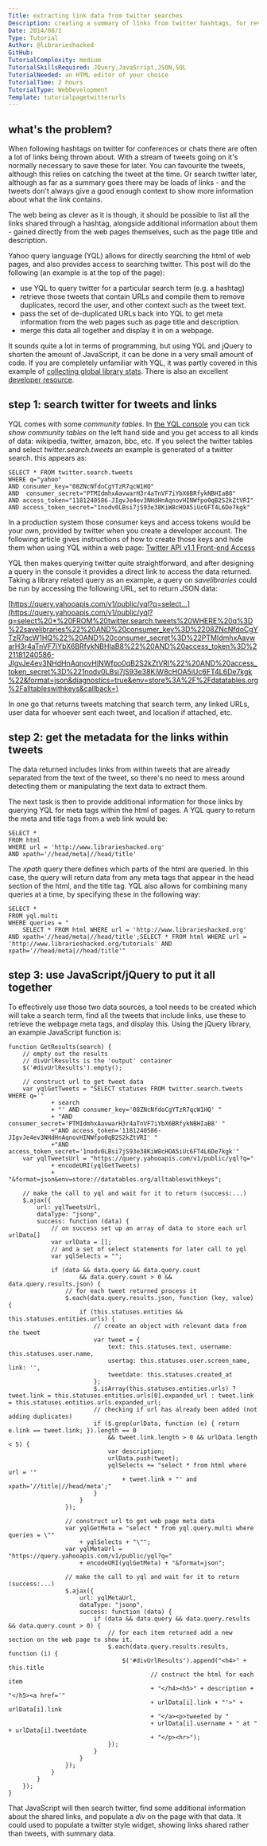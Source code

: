 ```yaml
---
Title: extracting link data from twitter searches
Description: creating a summary of links from twitter hashtags, for revisiting later.
Date: 2014/08/1
Type: Tutorial
Author: @librarieshacked
GitHub: 
TutorialComplexity: medium
TutorialSkillsRequired: JQuery,JavaScript,JSON,SQL
TutorialNeeded: an HTML editor of your choice
TutorialTime: 2 hours
TutorialType: WebDevelopment
Template: tutorialpagetwitterurls
---
```


## what's the problem?

When following hashtags on twitter for conferences or chats there are often a lot of links being thrown about.  With a stream of tweets going on it's normally necessary to save these for later.  You can favourite the tweets, although this relies on catching the tweet at the time.  Or search twitter later, although as far as a summary goes there may be loads of links - and the tweets don't always give a good enough context to show more information about what the link contains.

The web being as clever as it is though, it should be possible to list all the links shared through a hashtag, alongside additional information about them - gained directly from the web pages themselves, such as the page title and description.

Yahoo query language (YQL) allows for directly searching the html of web pages, and also provides access to searching twitter.  This post will do the following (an example is at the top of the page):

- use YQL to query twitter for a particular search term (e.g. a hashtag)
- retrieve those tweets that contain URLs and compile them to remove duplicates, record the user, and other context such as the tweet text.
- pass the set of de-duplicated URLs back into YQL to get meta information from the web pages such as page title and description.
- merge this data all together and display it in on a webpage.

It sounds quite a lot in terms of programming, but using YQL and jQuery to shorten the amount of JavaScript, it can be done in a very small amount of code.  If you are completely unfamiliar with YQL, it was partly covered in this example of [collecting global library stats](http://www.librarieshacked.org/tutorials/yqlstats).  There is also an excellent [developer resource](https://developer.yahoo.com/yql/).

## step 1: search twitter for tweets and links

YQL comes with some *community tables*.  In [the YQL console](https://developer.yahoo.com/yql/console/) you can tick *show community tables* on the left hand side and you get access to all kinds of data: wikipedia, twitter, amazon, bbc, etc.  If you select the twitter tables and select *twitter.search.tweets* an example is generated of a twitter search. this appears as:

<pre class="prettyprint linenums">
<code>SELECT * FROM twitter.search.tweets 
WHERE q="yahoo" 
AND consumer_key="08ZNcNfdoCgYTzR7qcW1HQ" 
AND  consumer_secret="PTMIdmhxAavwarH3r4aTnVF7iYbX6BRfykNBHIaB8"
AND access_token="1181240586-JIgvJe4ev3NHdHnAqnovHINWfpo0qB2S2kZtVRI" 
AND access_token_secret="1nodv0LBsi7jS93e38KiW8cHOA5iUc6FT4L6De7kgk"</code>
</pre>

In a production system those consumer keys and access tokens would be your own, provided by twitter when you create a developer account.  The following article gives instructions of how to create those keys and hide them when using YQL within a web page: [Twitter API v1.1 Front-end Access](http://stevezeidner.com/twitter-api-v1-1-front-end-access-with-yql/)

YQL then makes querying twitter quite straightforward, and after designing a query in the console it provides a direct link to access the data returned.  Taking a library related query as an example, a query on *savelibraries* could be run by accessing the following URL, set to return JSON data:

[https://query.yahooapis.com/v1/public/yql?q=select...](https://query.yahooapis.com/v1/public/yql?q=select%20*%20FROM%20twitter.search.tweets%20WHERE%20q%3D%22savelibraries%22%20AND%20consumer_key%3D%2208ZNcNfdoCgYTzR7qcW1HQ%22%20AND%20consumer_secret%3D%22PTMIdmhxAavwarH3r4aTnVF7iYbX6BRfykNBHIaB8%22%20AND%20access_token%3D%221181240586-JIgvJe4ev3NHdHnAqnovHINWfpo0qB2S2kZtVRI%22%20AND%20access_token_secret%3D%221nodv0LBsi7jS93e38KiW8cHOA5iUc6FT4L6De7kgk%22&format=json&diagnostics=true&env=store%3A%2F%2Fdatatables.org%2Falltableswithkeys&callback=)

In one go that returns tweets matching that search term, any linked URLs, user data for whoever sent each tweet, and location if attached, etc.

## step 2: get the metadata for the links within tweets
The data returned includes links from within tweets that are already separated from the text of the tweet, so there's no need to mess around detecting them or manipulating the text data to extract them.

The next task is then to provide additional information for those links by querying YQL for meta tags within the html of pages.  A YQL query to return the meta and title tags from a web link would be:

<pre class="prettyprint linenums">
<code>SELECT *
FROM html
WHERE url = 'http://www.librarieshacked.org'
AND xpath='//head/meta|//head/title'</code>
</pre>

The *xpath* query there defines which parts of the html are queried.  In this case, the query will return data from any meta tags that appear in the head section of the html, and the title tag.  YQL also allows for combining many queries at a time, by specifying these in the following way:

<pre class="prettyprint linenums">
<code>SELECT *
FROM yql.multi
WHERE queries = "
    SELECT * FROM html WHERE url = 'http://www.librarieshacked.org' AND xpath='//head/meta|//head/title';SELECT * FROM html WHERE url = 'http://www.librarieshacked.org/tutorials' AND xpath='//head/meta|//head/title'"</code>
</pre>

## step 3: use JavaScript/jQuery to put it all together
To effectively use those two data sources, a tool needs to be created which will take a search term, find all the tweets that include links, use these to retrieve the webpage meta tags, and display this. Using the jQuery library, an example JavaScript function is:

<pre class="prettyprint linenums">
<code>function GetResults(search) {
    // empty out the results
    // divUrlResults is the 'output' container
    $('#divUrlResults').empty();

    // construct url to get tweet data
    var yqlGetTweets = "SELECT statuses FROM twitter.search.tweets WHERE q='"
            + search
            + "' AND consumer_key='08ZNcNfdoCgYTzR7qcW1HQ' "
            + "AND consumer_secret='PTMIdmhxAavwarH3r4aTnVF7iYbX6BRfykNBHIaB8' "
            +"AND access_token='1181240586-JIgvJe4ev3NHdHnAqnovHINWfpo0qB2S2kZtVRI' "
            +"AND access_token_secret='1nodv0LBsi7jS93e38KiW8cHOA5iUc6FT4L6De7kgk'"
    var yqlTweetsUrl = "https://query.yahooapis.com/v1/public/yql?q="
            + encodeURI(yqlGetTweets)
            + "&format=json&env=store://datatables.org/alltableswithkeys";

    // make the call to yql and wait for it to return (success:...)
    $.ajax({
        url: yqlTweetsUrl,
        dataType: "jsonp",
        success: function (data) {
            // on success set up an array of data to store each url urlData[]
            var urlData = [];
            // and a set of select statements for later call to yql
            var yqlSelects = "";

            if (data && data.query && data.query.count
                    && data.query.count > 0 && data.query.results.json) {
                // for each tweet returned process it
                $.each(data.query.results.json, function (key, value) {
                    if (this.statuses.entities && this.statuses.entities.urls) {
                        // create an object with relevant data from the tweet
                        var tweet = {
                            text: this.statuses.text, username: this.statuses.user.name,
                            usertag: this.statuses.user.screen_name, link: '',
                            tweetdate: this.statuses.created_at
                        };
                        $.isArray(this.statuses.entities.urls) ? tweet.link = this.statuses.entities.urls[0].expanded_url : tweet.link = this.statuses.entities.urls.expanded_url;
                        // checking if url has already been added (not adding duplicates)
                        if ($.grep(urlData, function (e) { return e.link == tweet.link; }).length == 0
                            && tweet.link.length > 0 && urlData.length < 5) {
                            var description;
                            urlData.push(tweet);
                            yqlSelects += "select * from html where url = '"
                                + tweet.link + "' and xpath='//title|//head/meta';"
                        }
                    }
                });

                // construct url to get web page meta data
                var yqlGetMeta = "select * from yql.query.multi where queries = \""
                    + yqlSelects + "\"";
                var yqlMetaUrl = "https://query.yahooapis.com/v1/public/yql?q="
                    + encodeURI(yqlGetMeta) + "&format=json";

                // make the call to yql and wait for it to return (success:...)
                $.ajax({
                    url: yqlMetaUrl,
                    dataType: "jsonp",
                    success: function (data) {
                        if (data && data.query && data.query.results && data.query.count > 0) {
                            // for each item returned add a new section on the web page to show it.
                            $.each(data.query.results.results, function (i) {
                                $('#divUrlResults').append("&lt;h4&gt;" + this.title
                                        // cnstruct the html for each item
                                        + "&lt;/h4&gt;&lt;h5&gt;" + description + "&lt;/h5&gt;&lt;a href='"
                                        + urlData[i].link + "'&gt;" + urlData[i].link
                                        + "&lt;/a&gt;&lt;p&gt;tweeted by "
                                        + urlData[i].username + " at " + urlData[i].tweetdate
                                        + "&lt;/p&gt;&lt;hr&gt;");
                            });
                        }
                    }
                });
            }
        }
    });
}</code>
</pre> 

That JavaScript will then search twitter, find some additional information about the shared links, and populate a *div* on the page with that data.  It could used to populate a twitter style widget, showing links shared rather than tweets, with summary data.